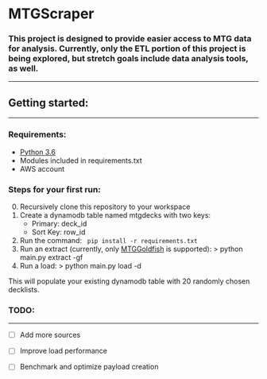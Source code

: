 # MTGScraper

### This project is designed to provide easier access to MTG data for analysis.  Currently, only the ETL portion of this project is being explored, but stretch goals include data analysis tools, as well.
---

## Getting started:
---

### Requirements:
  - [Python 3.6](http://www.python.org/)
  - Modules included in requirements.txt
  - AWS account

### Steps for your first run:
  0. Recursively clone this repository to your workspace
  0. Create a dynamodb table named mtgdecks with two keys:
     - Primary: deck_id
     - Sort Key: row_id
  0. Run the command: <code> pip install -r requirements.txt </code>
  0. Run an extract (currently, only [MTGGoldfish](http://www.mtggoldfish.com/) is supported):
    > python main.py extract -gf
  4. Run a load:
    > python main.py load -d

This will populate your existing dynamodb table with 20 randomly chosen decklists.

### TODO:
--- 
- [ ] Add more sources

- [ ] Improve load performance

- [ ] Benchmark and optimize payload creation